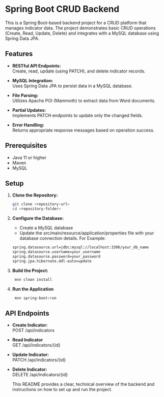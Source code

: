 
# Spring Boot CRUD Backend

This is a Spring Boot-based backend project for a CRUD platform that manages indicator data. The project demonstrates basic CRUD operations (Create, Read, Update, Delete) and integrates with a MySQL database using Spring Data JPA.

## Features

- **RESTful API Endpoints:**  
  Create, read, update (using PATCH), and delete indicator records.
  
- **MySQL Integration:**  
  Uses Spring Data JPA to persist data in a MySQL database.
  
- **File Parsing:**  
  Utilizes Apache POI (Mammoth) to extract data from Word documents.
  
- **Partial Updates:**  
  Implements PATCH endpoints to update only the changed fields.
  
- **Error Handling:**  
  Returns appropriate response messages based on operation success.

## Prerequisites

- Java 11 or higher
- Maven
- MySQL

## Setup

1. **Clone the Repository:**

   ```bash
   git clone <repository-url>
   cd <repository-folder>
   
2. **Configure the Database:**
   
   - Create a MySQL database
   - Update the src/main/resource/application/properties file with your database connection details. For Example:
     
   ```bash
   spring.datasource.url=jdbc:mysql://localhost:3306/your_db_name
   spring.datasource.username=your_username
   spring.datasource.password=your_password
   spring.jpa.hibernate.ddl-auto=update

 3. **Build the Project:**

    ```bash
     mvn clean install

 4. **Run the Application**  

    ```bash
     mvn spring-boot:run


## API Endpoints

  - **Create Indicator:**  
  POST /api/indicators
  
- **Read Indicator**  
  GET /api/indicators/{id}
  
- **Update Indicator:**  
  PATCH /api/indicators/{id}
  
- **Delete Indicator:**  
  DELETE /api/indicators/{id}

  

  This README provides a clear, technical overview of  the backend and instructions on how to set up and run the project.
